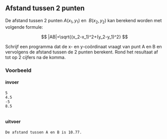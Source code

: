 ## Afstand tussen 2 punten

De afstand tussen 2 punten $A(x_1,y_1)$ en  $B(x_2,y_2)$ kan  berekend worden met volgende formule:

$$ |AB|=\sqrt{(x_2-x_1)^2+(y_2-y_1)^2} $$

Schrijf een programma dat de x- en y-coördinaat vraagt van punt A en B en vervolgens de afstand tussen de 2 punten berekent. Rond het resultaat af tot op 2 cijfers na de komma.

### Voorbeeld

#### invoer

```console?lang=python&prompt=>>>
5
4.5
-5 
8.5


```

#### uitvoer

```
De afstand tussen A en B is 10.77.
```
